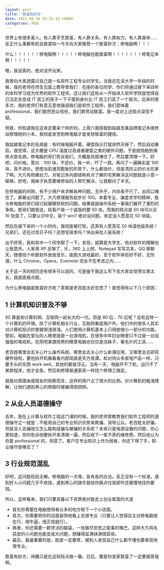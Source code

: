 ```yaml
---
layout: post
title: '致富有妙方'
date: 2011-04-30 02:25:15 +0000
categories: 闲话
---
```


世界上有很多富人。有人靠手艺致富，有人靠关系，有人靠权力，有人靠身体……反正什么事都有机会致富啦～今天向大家推荐一个致富妙方：修电脑啊！！！

什么！！！！！！修电脑啊！！！！！修电脑也能致富啊！！！！！！！修笔记本啊！！！！！

嗯，我说真的，绝对没开玩笑。

我曾向大家透露过自己是一名软件工程专业的学生。当我还在读大学一年级的时候，我的老师在师生见面上教导曾我们：在座的各位同学，你们将通过接下来四年的本科学习成为优秀的软件工程师。这让我们这些从一开始进入软件学院就觉得自己注定会变成 IT 民工的孩子一下子感到身价比 IT 民工们高了一个层次。后来的很多次，我的老师们有意无意地强调我们是软件工程师，我们意味着 professional，我们能然民众信任，我们靠劳动致富。我一度对上述观点深信不疑。

但是，你知道我在这肯定要来个转折的。上周六我陪我到姑娘去某品牌笔记本维修站修理她的小本，我彻底发觉到修电脑才是发财致富的捷径。

我姑娘笔记本的毛病是：有时候电脑开着，硬盘指示灯就突然灭掉了，然后自动重启。我觉得，这大概是 CPU 温度过高或者硬盘之类的硬件问题，于是就陪她到保修点查毛病。修电脑的哥们告诉我们，大概是风扇堵住了，然后要清理一下。好吧，问价格。答曰：100 块，不还价。我一听，吓了一跳，再问了一遍确实是 100 块，真不讲价。想想当前通货膨胀的形势下，什么都涨价，但是清灰尘的价太坑爹了啊。大凡有把螺丝刀，对笔记本内部结构有点了解的宅男解决这问题就是小菜一碟嘛。好吧，我妹子执意要维修站的人帮忙解决，让我郁闷了半天。

在修电脑的间隙，有不少用户来求解各种问题。无外乎，内存条不行了，出风口堵住了，屏幕出问题了。大凡修理服务起步价 100。本着专业，谦虚求学的精神，我与修电脑的哥们探讨起硬硬软软的问题。结果就装操作系统一事我们展开了激烈的争执。那哥们跟我说，给客户装一个盗版的要 50 块。而我的观点是 50 块可以买 10 张盘了，只要认识中文，装个 win7 绝对没问题，肯定没人愿意花 50 块装。

然后在接下来的一个小时内，我彻底被打败。还真有人愿意花 50 块请他装系统！兄弟们，还在过苦日子吗？还想宅宿舍吗？快出来给人装系统！

出于好奇，我和其中一个同学聊了一下。发现，就算是大学生，他对软件的理解也让我意外。人家用 XP 足够了，IE，360 上上网，Notepad 写写文本，QQ 聊聊天，随便找个听歌软件放放音乐，能跑大游戏最好。至于软件体验好不好，无所谓。什么 Chrome，Opera，Evernote 完全不在考虑之内……

关于这一天的经历还有很多可以说的，可是鉴于我这么写下去大家会觉得文章太长，我就直接点题。

为什么修电脑是致富妙方呢？答案是老百姓太好忽悠了！我觉得有以下几个原因：

## 1 计算机知识普及不够

90 算是和计算机啊、互联网一起长大的一代。但是 80 后、70 后呢？没有这样一个计算机的环境。除了计算机相关行业，互联网重度用户外，他们中的很多人其实对计算机知识的掌握很浅很浅。人们使用计算机基本上只用她很小一部分的功能。譬如，电脑在爱玩的人眼里就是一台游戏机，在很多中年妇女眼里只不过是一台加强版的电视机，在网吧某猥琐男的眼里电脑也仅仅是泡妹子，看毛片的工具……

老百姓哪里会去关心什么操作系统，哪里会去关心什么新潮应用，又哪里会去研究硬件结构，要他拆开机箱看看内部简直是天方夜谭。和对待众多家电产品一样，只要手头的东西 work well，其他的都是浮云。当有一天，电脑开不了机，运行不了某款程序，他才会急。然后和修理普通家具一样找个修理工搞定。

就我对周围亲戚朋友的观察而言，这样的用户占了很大的比例。对计算机的粗浅理解，让他们遇到黑心的商贩时被骗得团团转。

## 2 从业人员道德操守

去年，我在上计算与软件工程这门课的时候，我的老师曾教育我们软件工程师的道德操守之一就是：不能用自己的专业知识优势来欺骗、误导公众。老百姓太好骗，但是没人去骗他又怎么能构成骗与被骗的关系呢？本来只是电源设置的问题，你心里知道，但你告诉他要拆开来清理一遍，然后收下一笔不菲的维修费。然后他认为你是 professional 的，同意了。客户在专业知识上作为弱者，你还下得了手，职业操守放哪去了？

## 3 行业规范混乱

好吧，这问题目前无解。修电脑的一大堆，各有各的办法。反正没有一个标准，遇到好人小问题几乎不收钱，遇到黑心的随手就给你换点垃圾部件还傲慢地找你要钱。

所以，这样看来，我们只要具备以下资质绝对能走上创业致富的大道

- 首先你需要在电脑使用者众多的地方租下一个小店面。
- 其次，你需要把你的店面装饰地看上去很专业（只要让人觉得店主对修电脑很在行，很牛逼，很正规就行）。
- 再者，你还需要一颗灵活的脑袋，一张极尽忽悠之能事的嘴巴，这样大凡鸡毛蒜皮的小问题也能变成大问题，想赚得盆满钵满很容易。
- 最后，最最重要的是，脸皮一定要厚，被别人发现自己什么都不懂也要表现地很专业。

致富有妙方，闲趣只是在这轻轻点拨一番。日后，要是你发家致富了一定要报答我啊。
